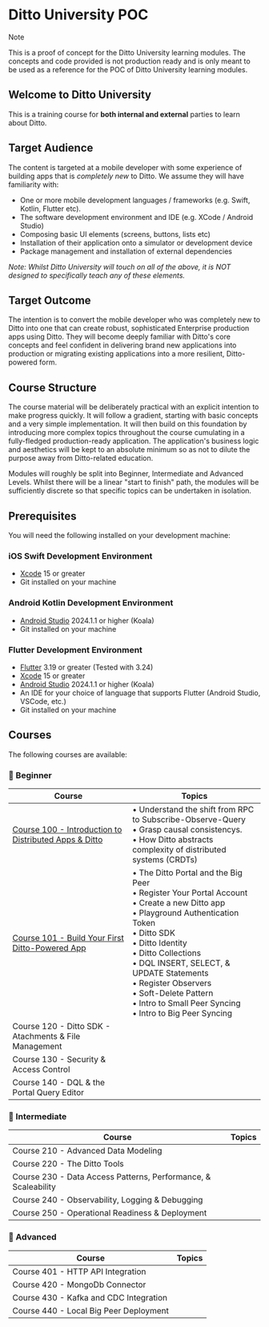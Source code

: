 # Ditto University POC

> [!NOTE] 
>This is a proof of concept for the Ditto University learning modules.  The concepts and code provided is not production ready and is only meant to be used as a reference for the POC of Ditto University learning modules. 

## Welcome to Ditto University

This is a training course for **both internal and external** parties to learn about Ditto.

## Target Audience

The content is targeted at a mobile developer with some experience of building apps that is *completely new* to Ditto. We assume they will have familiarity with:

- One or more mobile development languages / frameworks (e.g. Swift, Kotlin, Flutter etc).
- The software development environment and IDE (e.g. XCode / Android Studio)
- Composing basic UI elements (screens, buttons, lists etc)
- Installation of their application onto a simulator or development device
- Package management and installation of external dependencies

*Note: Whilst Ditto University will touch on all of the above, it is NOT designed to specifically teach any of these elements.*

## Target Outcome

The intention is to convert the mobile developer who was completely new to Ditto into one that can create robust, sophisticated Enterprise production apps using Ditto. They will become deeply familiar with Ditto's core concepts and feel confident in delivering brand new applications into production or migrating existing applications into a more resilient, Ditto-powered form.

## Course Structure

The course material will be deliberately practical with an explicit intention to make progress quickly. It will follow a gradient, starting with basic concepts and a very simple implementation. It will then build on this foundation by introducing more complex topics throughout the course cumulating in a fully-fledged production-ready application. The application's business logic and aesthetics will be kept to an absolute minimum so as not to dilute the purpose away from Ditto-related education.

Modules will roughly be split into Beginner, Intermediate and Advanced Levels. Whilst there will be a linear "start to finish" path, the modules will be sufficiently discrete so that specific topics can be undertaken in isolation.

## Prerequisites

You will need the following installed on your development machine: 

### iOS Swift Development Environment
- [Xcode](https://developer.apple.com/xcode/) 15 or greater
- Git installed on your machine 

### Android Kotlin Development Environment
- [Android Studio](https://developer.android.com/studio) 2024.1.1 or higher (Koala)
- Git installed on your machine 

### Flutter Development Environment
- [Flutter](https://flutter.dev/) 3.19 or greater (Tested with 3.24)
- [Xcode](https://developer.apple.com/xcode/) 15 or greater
- [Android Studio](https://developer.android.com/studio) 2024.1.1 or higher (Koala)
- An IDE for your choice of language that supports Flutter (Android Studio, VSCode, etc.)
- Git installed on your machine 


## Courses

The following courses are available: 

### 📖 Beginner
| Course | Topics |
| ------ | ------ |
| [Course 100 - Introduction to Distributed Apps & Ditto](course-100/README.md) |  • Understand the shift from RPC to Subscribe-Observe-Query <br> • Grasp causal consistencys. <br> • How Ditto abstracts complexity of distributed systems (CRDTs) |
| [Course 101 - Build Your First Ditto-Powered App](course-101/README.md) | • The Ditto Portal and the Big Peer <br> • Register Your Portal Account <br> • Create a new Ditto app <br> • Playground Authentication Token <br> • Ditto SDK <br> • Ditto Identity <br> • Ditto Collections <br> • DQL INSERT, SELECT, & UPDATE Statements <br> • Register Observers <br> • Soft-Delete Pattern <br>  • Intro to Small Peer Syncing <br>  • Intro to Big Peer Syncing | 
| Course 120 - Ditto SDK - Atachments & File Management | |
| Course 130 - Security & Access Control | |
| Course 140 - DQL & the Portal Query Editor | |

### 📖 Intermediate
| Course | Topics |
| ------ | ------ |
| Course 210 - Advanced Data Modeling | |
| Course 220 - The Ditto Tools | |
| Course 230 - Data Access Patterns, Performance, & Scaleability | |
| Course 240 - Observability, Logging & Debugging | |
| Course 250 - Operational Readiness & Deployment | |

### 📖 Advanced
| Course | Topics |
| ------ | ------ |
| Course 401 - HTTP API Integration | |
| Course 420 - MongoDb Connector | |
| Course 430 - Kafka and CDC Integration | |
| Course 440 - Local Big Peer Deployment | |